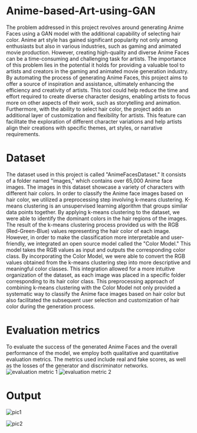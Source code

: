 # Anime-based-Art-using-GAN
 The problem addressed in this project revolves around generating Anime Faces using a GAN model with the additional capability of selecting hair color. Anime art style has gained significant popularity not only among enthusiasts but also in various industries, such as gaming and animated movie production. However, creating high-quality and diverse Anime Faces can be a time-consuming and challenging task for artists. 
The importance of this problem lies in the potential it holds for providing a valuable tool to artists and creators in the gaming and animated movie generation industry. By automating the process of generating Anime Faces, this project aims to offer a source of inspiration and assistance, ultimately enhancing the efficiency and creativity of artists. This tool could help reduce the time and effort required to create diverse character designs, enabling artists to focus more on other aspects of their work, such as storytelling and animation.
Furthermore, with the ability to select hair color, the project adds an additional layer of customization and flexibility for artists. This feature can facilitate the exploration of different character variations and help artists align their creations with specific themes, art styles, or narrative requirements.

# Dataset
The dataset used in this project is called "AnimeFacesDataset." It consists of a folder named "images," which contains over 65,000 Anime face images. The images in this dataset showcase a variety of characters with different hair colors.
In order to classify the Anime face images based on hair color, we utilized a preprocessing step involving k-means clustering. K-means clustering is an unsupervised learning algorithm that groups similar data points together. By applying k-means clustering to the dataset, we were able to identify the dominant colors in the hair regions of the images.
The result of the k-means clustering process provided us with the RGB (Red-Green-Blue) values representing the hair color of each image. However, in order to make the classification more interpretable and user-friendly, we integrated an open source model called the "Color Model." This model takes the RGB values as input and outputs the corresponding color class.
By incorporating the Color Model, we were able to convert the RGB values obtained from the k-means clustering step into more descriptive and meaningful color classes. This integration allowed for a more intuitive organization of the dataset, as each image was placed in a specific folder corresponding to its hair color class.
This preprocessing approach of combining k-means clustering with the Color Model not only provided a systematic way to classify the Anime face images based on hair color but also facilitated the subsequent user selection and customization of hair color during the generation process.

# Evaluation metrics
To evaluate the success of the generated Anime Faces and the overall performance of the model, we employ both qualitative and quantitative evaluation metrics. The metrics used include real and fake scores, as well as the losses of the generator and discriminator networks.
![evaluation metric 1](https://github.com/Amad-Ahmed/Anime-based-Art-using-GAN/assets/80278397/5095d054-8c7f-4d97-93e0-bb5bedb63c42)
![evaluation metric 2](https://github.com/Amad-Ahmed/Anime-based-Art-using-GAN/assets/80278397/e1b6917f-9c6b-40f8-9849-5792c1795b86)

# Output

![pic1](https://github.com/Amad-Ahmed/Anime-based-Art-using-GAN/assets/80278397/29180b85-cff4-464d-ae0c-99172fecec99)


![pic2](https://github.com/Amad-Ahmed/Anime-based-Art-using-GAN/assets/80278397/81b7cdcb-35a3-48d1-989b-3fc50ba3e3f4)
